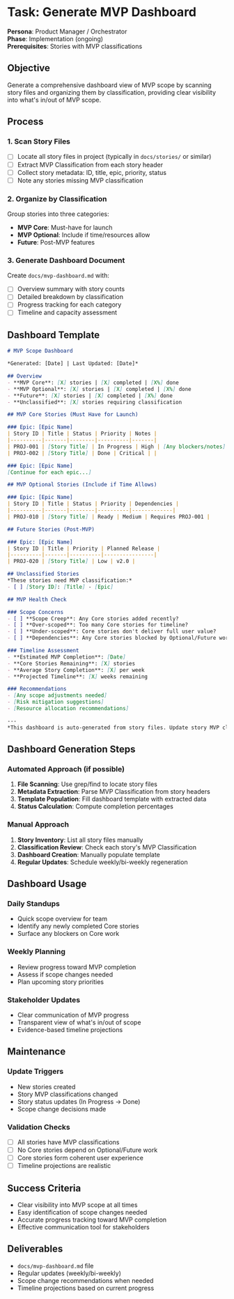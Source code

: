 # Task: Generate MVP Dashboard

**Persona**: Product Manager / Orchestrator  
**Phase**: Implementation (ongoing)  
**Prerequisites**: Stories with MVP classifications

## Objective
Generate a comprehensive dashboard view of MVP scope by scanning story files and organizing them by classification, providing clear visibility into what's in/out of MVP scope.

## Process

### 1. Scan Story Files
- [ ] Locate all story files in project (typically in `docs/stories/` or similar)
- [ ] Extract MVP Classification from each story header
- [ ] Collect story metadata: ID, title, epic, priority, status
- [ ] Note any stories missing MVP classification

### 2. Organize by Classification
Group stories into three categories:
- **MVP Core**: Must-have for launch
- **MVP Optional**: Include if time/resources allow
- **Future**: Post-MVP features

### 3. Generate Dashboard Document
Create `docs/mvp-dashboard.md` with:
- [ ] Overview summary with story counts
- [ ] Detailed breakdown by classification
- [ ] Progress tracking for each category
- [ ] Timeline and capacity assessment

## Dashboard Template

```markdown
# MVP Scope Dashboard

*Generated: [Date] | Last Updated: [Date]*

## Overview
- **MVP Core**: [X] stories | [X] completed | [X%] done
- **MVP Optional**: [X] stories | [X] completed | [X%] done  
- **Future**: [X] stories | [X] completed | [X%] done
- **Unclassified**: [X] stories requiring classification

## MVP Core Stories (Must Have for Launch)

### Epic: [Epic Name]
| Story ID | Title | Status | Priority | Notes |
|----------|-------|--------|----------|-------|
| PROJ-001 | [Story Title] | In Progress | High | [Any blockers/notes] |
| PROJ-002 | [Story Title] | Done | Critical | |

### Epic: [Epic Name]
[Continue for each epic...]

## MVP Optional Stories (Include if Time Allows)

### Epic: [Epic Name]
| Story ID | Title | Status | Priority | Dependencies |
|----------|-------|--------|----------|-------------|
| PROJ-010 | [Story Title] | Ready | Medium | Requires PROJ-001 |

## Future Stories (Post-MVP)

### Epic: [Epic Name]  
| Story ID | Title | Priority | Planned Release |
|----------|-------|----------|----------------|
| PROJ-020 | [Story Title] | Low | v2.0 |

## Unclassified Stories
*These stories need MVP classification:*
- [ ] [Story ID]: [Title] - [Epic]

## MVP Health Check

### Scope Concerns
- [ ] **Scope Creep**: Any Core stories added recently?
- [ ] **Over-scoped**: Too many Core stories for timeline?
- [ ] **Under-scoped**: Core stories don't deliver full user value?
- [ ] **Dependencies**: Any Core stories blocked by Optional/Future work?

### Timeline Assessment  
- **Estimated MVP Completion**: [Date]
- **Core Stories Remaining**: [X] stories
- **Average Story Completion**: [X] per week
- **Projected Timeline**: [X] weeks remaining

### Recommendations
- [Any scope adjustments needed]
- [Risk mitigation suggestions]
- [Resource allocation recommendations]

---
*This dashboard is auto-generated from story files. Update story MVP classifications to modify scope.*
```

## Dashboard Generation Steps

### Automated Approach (if possible)
1. **File Scanning**: Use grep/find to locate story files
2. **Metadata Extraction**: Parse MVP Classification from story headers
3. **Template Population**: Fill dashboard template with extracted data
4. **Status Calculation**: Compute completion percentages

### Manual Approach
1. **Story Inventory**: List all story files manually
2. **Classification Review**: Check each story's MVP Classification
3. **Dashboard Creation**: Manually populate template
4. **Regular Updates**: Schedule weekly/bi-weekly regeneration

## Dashboard Usage

### Daily Standups
- Quick scope overview for team
- Identify any newly completed Core stories
- Surface any blockers on Core work

### Weekly Planning
- Review progress toward MVP completion
- Assess if scope changes needed
- Plan upcoming story priorities

### Stakeholder Updates
- Clear communication of MVP progress
- Transparent view of what's in/out of scope
- Evidence-based timeline projections

## Maintenance

### Update Triggers
- New stories created
- Story MVP classifications changed
- Story status updates (In Progress → Done)
- Scope change decisions made

### Validation Checks
- [ ] All stories have MVP classifications
- [ ] No Core stories depend on Optional/Future work
- [ ] Core stories form coherent user experience
- [ ] Timeline projections are realistic

## Success Criteria
- Clear visibility into MVP scope at all times
- Easy identification of scope changes needed
- Accurate progress tracking toward MVP completion
- Effective communication tool for stakeholders

## Deliverables
- `docs/mvp-dashboard.md` file
- Regular updates (weekly/bi-weekly)
- Scope change recommendations when needed
- Timeline projections based on current progress